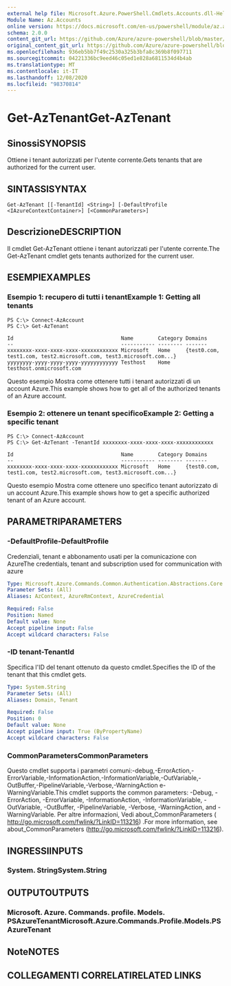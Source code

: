 ```yaml
---
external help file: Microsoft.Azure.PowerShell.Cmdlets.Accounts.dll-Help.xml
Module Name: Az.Accounts
online version: https://docs.microsoft.com/en-us/powershell/module/az.accounts/get-aztenant
schema: 2.0.0
content_git_url: https://github.com/Azure/azure-powershell/blob/master/src/Accounts/Accounts/help/Get-AzTenant.md
original_content_git_url: https://github.com/Azure/azure-powershell/blob/master/src/Accounts/Accounts/help/Get-AzTenant.md
ms.openlocfilehash: 936eb5bb7f49c2530a325b3bfa8c369b8f097711
ms.sourcegitcommit: 04221336bc9eed46c05ed1e828a6811534d4b4ab
ms.translationtype: MT
ms.contentlocale: it-IT
ms.lasthandoff: 12/08/2020
ms.locfileid: "98370814"
---
```

# <span data-ttu-id="03dca-101">Get-AzTenant</span><span class="sxs-lookup"><span data-stu-id="03dca-101">Get-AzTenant</span></span>

## <span data-ttu-id="03dca-102">Sinossi</span><span class="sxs-lookup"><span data-stu-id="03dca-102">SYNOPSIS</span></span>
<span data-ttu-id="03dca-103">Ottiene i tenant autorizzati per l'utente corrente.</span><span class="sxs-lookup"><span data-stu-id="03dca-103">Gets tenants that are authorized for the current user.</span></span>

## <span data-ttu-id="03dca-104">SINTASSI</span><span class="sxs-lookup"><span data-stu-id="03dca-104">SYNTAX</span></span>

```
Get-AzTenant [[-TenantId] <String>] [-DefaultProfile <IAzureContextContainer>] [<CommonParameters>]
```

## <span data-ttu-id="03dca-105">Descrizione</span><span class="sxs-lookup"><span data-stu-id="03dca-105">DESCRIPTION</span></span>
<span data-ttu-id="03dca-106">Il cmdlet Get-AzTenant ottiene i tenant autorizzati per l'utente corrente.</span><span class="sxs-lookup"><span data-stu-id="03dca-106">The Get-AzTenant cmdlet gets tenants authorized for the current user.</span></span>

## <span data-ttu-id="03dca-107">ESEMPI</span><span class="sxs-lookup"><span data-stu-id="03dca-107">EXAMPLES</span></span>

### <span data-ttu-id="03dca-108">Esempio 1: recupero di tutti i tenant</span><span class="sxs-lookup"><span data-stu-id="03dca-108">Example 1: Getting all tenants</span></span>
```
PS C:\> Connect-AzAccount
PS C:\> Get-AzTenant

Id                                   Name        Category Domains
--                                   ----------- -------- -------
xxxxxxxx-xxxx-xxxx-xxxx-xxxxxxxxxxxx Microsoft   Home     {test0.com, test1.com, test2.microsoft.com, test3.microsoft.com...}
yyyyyyyy-yyyy-yyyy-yyyy-yyyyyyyyyyyy Testhost    Home     testhost.onmicrosoft.com
```

<span data-ttu-id="03dca-109">Questo esempio Mostra come ottenere tutti i tenant autorizzati di un account Azure.</span><span class="sxs-lookup"><span data-stu-id="03dca-109">This example shows how to get all of the authorized tenants of an Azure account.</span></span>

### <span data-ttu-id="03dca-110">Esempio 2: ottenere un tenant specifico</span><span class="sxs-lookup"><span data-stu-id="03dca-110">Example 2: Getting a specific tenant</span></span>
```
PS C:\> Connect-AzAccount
PS C:\> Get-AzTenant -TenantId xxxxxxxx-xxxx-xxxx-xxxx-xxxxxxxxxxxx

Id                                   Name        Category Domains
--                                   ----------- -------- -------
xxxxxxxx-xxxx-xxxx-xxxx-xxxxxxxxxxxx Microsoft   Home     {test0.com, test1.com, test2.microsoft.com, test3.microsoft.com...}
```

<span data-ttu-id="03dca-111">Questo esempio Mostra come ottenere uno specifico tenant autorizzato di un account Azure.</span><span class="sxs-lookup"><span data-stu-id="03dca-111">This example shows how to get a specific authorized tenant of an Azure account.</span></span>

## <span data-ttu-id="03dca-112">PARAMETRI</span><span class="sxs-lookup"><span data-stu-id="03dca-112">PARAMETERS</span></span>

### <span data-ttu-id="03dca-113">-DefaultProfile</span><span class="sxs-lookup"><span data-stu-id="03dca-113">-DefaultProfile</span></span>
<span data-ttu-id="03dca-114">Credenziali, tenant e abbonamento usati per la comunicazione con Azure</span><span class="sxs-lookup"><span data-stu-id="03dca-114">The credentials, tenant and subscription used for communication with azure</span></span>

```yaml
Type: Microsoft.Azure.Commands.Common.Authentication.Abstractions.Core.IAzureContextContainer
Parameter Sets: (All)
Aliases: AzContext, AzureRmContext, AzureCredential

Required: False
Position: Named
Default value: None
Accept pipeline input: False
Accept wildcard characters: False
```

### <span data-ttu-id="03dca-115">-ID tenant</span><span class="sxs-lookup"><span data-stu-id="03dca-115">-TenantId</span></span>
<span data-ttu-id="03dca-116">Specifica l'ID del tenant ottenuto da questo cmdlet.</span><span class="sxs-lookup"><span data-stu-id="03dca-116">Specifies the ID of the tenant that this cmdlet gets.</span></span>

```yaml
Type: System.String
Parameter Sets: (All)
Aliases: Domain, Tenant

Required: False
Position: 0
Default value: None
Accept pipeline input: True (ByPropertyName)
Accept wildcard characters: False
```

### <span data-ttu-id="03dca-117">CommonParameters</span><span class="sxs-lookup"><span data-stu-id="03dca-117">CommonParameters</span></span>
<span data-ttu-id="03dca-118">Questo cmdlet supporta i parametri comuni:-debug,-ErrorAction,-ErrorVariable,-InformationAction,-InformationVariable,-OutVariable,-OutBuffer,-PipelineVariable,-Verbose,-WarningAction e-WarningVariable.</span><span class="sxs-lookup"><span data-stu-id="03dca-118">This cmdlet supports the common parameters: -Debug, -ErrorAction, -ErrorVariable, -InformationAction, -InformationVariable, -OutVariable, -OutBuffer, -PipelineVariable, -Verbose, -WarningAction, and -WarningVariable.</span></span> <span data-ttu-id="03dca-119">Per altre informazioni, Vedi about_CommonParameters ( http://go.microsoft.com/fwlink/?LinkID=113216) .</span><span class="sxs-lookup"><span data-stu-id="03dca-119">For more information, see about_CommonParameters (http://go.microsoft.com/fwlink/?LinkID=113216).</span></span>

## <span data-ttu-id="03dca-120">INGRESSI</span><span class="sxs-lookup"><span data-stu-id="03dca-120">INPUTS</span></span>

### <span data-ttu-id="03dca-121">System. String</span><span class="sxs-lookup"><span data-stu-id="03dca-121">System.String</span></span>

## <span data-ttu-id="03dca-122">OUTPUT</span><span class="sxs-lookup"><span data-stu-id="03dca-122">OUTPUTS</span></span>

### <span data-ttu-id="03dca-123">Microsoft. Azure. Commands. profile. Models. PSAzureTenant</span><span class="sxs-lookup"><span data-stu-id="03dca-123">Microsoft.Azure.Commands.Profile.Models.PSAzureTenant</span></span>

## <span data-ttu-id="03dca-124">Note</span><span class="sxs-lookup"><span data-stu-id="03dca-124">NOTES</span></span>

## <span data-ttu-id="03dca-125">COLLEGAMENTI CORRELATI</span><span class="sxs-lookup"><span data-stu-id="03dca-125">RELATED LINKS</span></span>
